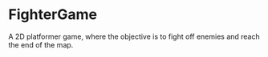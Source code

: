# FighterGame
A 2D platformer game, where the objective is to fight off enemies and reach the end of the map.
